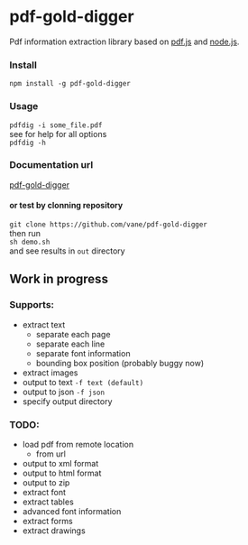 pdf-gold-digger
====

Pdf information extraction library based on [pdf.js](https://mozilla.github.io/pdf.js/)
and [node.js](https://nodejs.org).

### Install
``npm install -g pdf-gold-digger``  


### Usage
``pdfdig -i some_file.pdf``  
see for help for all options  
``pdfdig -h``  

### Documentation url
[pdf-gold-digger](https://vane.pl/pdf-gold-digger/)


#### or test by clonning repository
``git clone https://github.com/vane/pdf-gold-digger``  
then run   
``sh demo.sh``  
and see results in ``out`` directory 

## Work in progress

### Supports:
- extract text
  - separate each page
  - separate each line
  - separate font information
  - bounding box position (probably buggy now)
- extract images
- output to text ``-f text (default)``
- output to json ``-f json`` 
- specify output directory

### TODO:
- load pdf from remote location
  - from url    
- output to xml format
- output to html format
- output to zip
- extract font
- extract tables
- advanced font information
- extract forms
- extract drawings